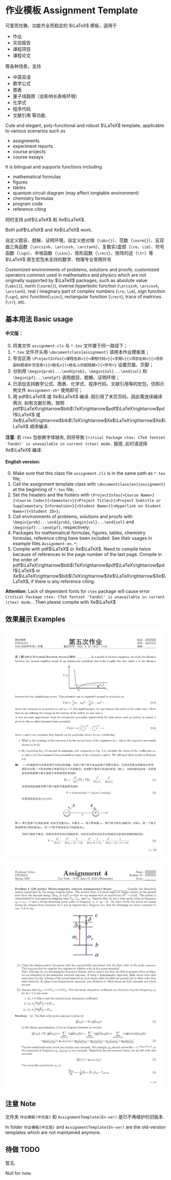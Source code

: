 # 作业模板 Assignment Template

可爱而优雅、功能齐全而稳定的 $\LaTeX$ 模板，适用于
- 作业
- 实验报告
- 课程项目
- 课程论文

等各种场景，支持
- 中英双语
- 数学公式
- 图表
- 量子线路图（会影响长表格环境）
- 化学式
- 程序代码
- 文献引用
等功能.

Cute and elegant, poly-functional and robust $\LaTeX$ template, applicable to various scenarios such as
- assignments
- experiment reports
- course projects
- course essays

It is bilingual and supports functions including
- mathematical formulas
- figures
- tables
- quantum circuit diagram (may affect longtable environment)
- chemistry formulas
- program code
- reference citing

同时支持 pdf$\LaTeX$ 和 Xe$\LaTeX$.

Both pdf$\LaTeX$ and Xe$\LaTeX$ work.

自定义题目、题解、证明环境，自定义绝对值（`\abs{}`）、范数（`\norm{}`）、反双曲三角函数（`\arcsinh`、`\arccosh`、`\arctanh`）、复数实/虚部（`\re`、`\im`）、符号函数（`\sgn`）、辛格函数（`\sinc`）、矩形函数（`\rect`）、矩阵的迹（`\tr`）等 $\LaTeX$ 原生宏包未支持的数学、物理专业常用符号.

Customized environments of problems, solutions and proofs; customized operators common used in mathematics and physics which are not originally supported by $\LaTeX$ packages, such as absolute value (`\abs{}`), norm (`\norm{}`), inverse hyperbolic function (`\arcsinh`, `\arccosh`, `\arctanh`), real / imaginary part of complex numbers (`\re`, `\im`), sign function (`\sgn`), sinc function(`\sinc`), rectangular function (`\rect`), trace of matrices (`\tr`), etc.

## 基本用法 Basic usage

#### 中文版：
0. 将类文件 `assignment.cls` 与 `*.tex` 文件置于同一路径下；
1. `*.tex` 文件开头用 `\documentclass{assignment}` 调用本作业模板类；
2. 导言区用 `\ProjectInfos{<课程名称>}{<课程代码>}{<学期>}{<项目名称>}{<项目副标题或补充信息>}{<姓名>}[<姓名上的超链接>]{<学号>}` 设置页眉、页脚；
3. 分别用 `\begin{prob}...\end{prob}`、`\begin{sol}...\end{sol}` 和 `\begin{pf}...\end{pf}` 调用题目、题解、证明环境；
4. 已添加支持数学公式、图表、化学式、程序代码、文献引用等的宏包，仿照示例文件 `Assignment-zh*` 使用即可；
5. 用 pdf$\LaTeX$ 或 Xe$\LaTeX$ 编译. 因引用了末页页码，因此需连续编译两次. 如有文献引用，按照 pdf$\LaTeX\rightarrow$bib$\TeX\rightarrow$pdf$\LaTeX\rightarrow$pdf$\LaTeX$ 或 Xe$\LaTeX\rightarrow$bib$\TeX\rightarrow$Xe$\LaTeX\rightarrow$Xe$\LaTeX$ 顺序编译.

**注意**: 若 `ctex` 包依赖字体缺失, 则将导致 `Critical Package ctex: CTeX fontset 'fandol' is unavailable in current (ctex) mode.` 报错, 此时请选择 Xe$\LaTeX$ 编译.

#### English version:
0. Make sure that this class file `assignment.cls` is in the same path as `*.tex` file;
1. Call the assignment template class with `\documentclass[en]{assignment}` at the beginning of `*.tex` file;
2. Set the headers and the footers with `\ProjectInfos{<Course Name>}{<Course Code>}{<Semester>}{<Project Title>}{<Project Subtitle or Supplementary Information>}{<Student Name>}[<Hyperlink on Student Name>]{<Student ID>}`;
3. Call environments of problems, solutions and proofs with `\begin{prob}...\end{prob}`, `\begin{sol}...\end{sol}` and `\begin{pf}...\end{pf}`, respectively;
4. Packages for mathematical formulas, figures, tables, chemistry formulas, reference citing have been included. See their usages in example files `Assignment-en.*`;
5. Compile with pdf$\LaTeX$ or Xe$\LaTeX$. Need to compile twice because of references to the page number of the last page. Compile in the order of pdf$\LaTeX\rightarrow$bib$\TeX\rightarrow$pdf$\LaTeX\rightarrow$pdf$\LaTeX$ or Xe$\LaTeX\rightarrow$bib$\TeX\rightarrow$Xe$\LaTeX\rightarrow$Xe$\LaTeX$, if there is any reference citing.

**Attention**: Lack of dependent fonts for `ctex` package will cause error `Critical Package ctex: CTeX fontset 'fandol' is unavailable in current (ctex) mode.`. Then please compile with Xe$\LaTeX$

## 效果展示 Examples

![中文版效果图](Examples/AssignmentExample-Zh.jpg)

![English version example](Examples/AssignmentExample-En.jpg)

## 注意 Note

文件夹 `作业模板(中文版)` 和 `AssignmentTemplate(En-ver)` 是已不再维护的旧版本.

In folder `作业模板(中文版)` and `AssignmentTemplate(En-ver)` are the old-version templates which are not maintained anymore.

## 待做 TODO

暂无.

Null for now.
